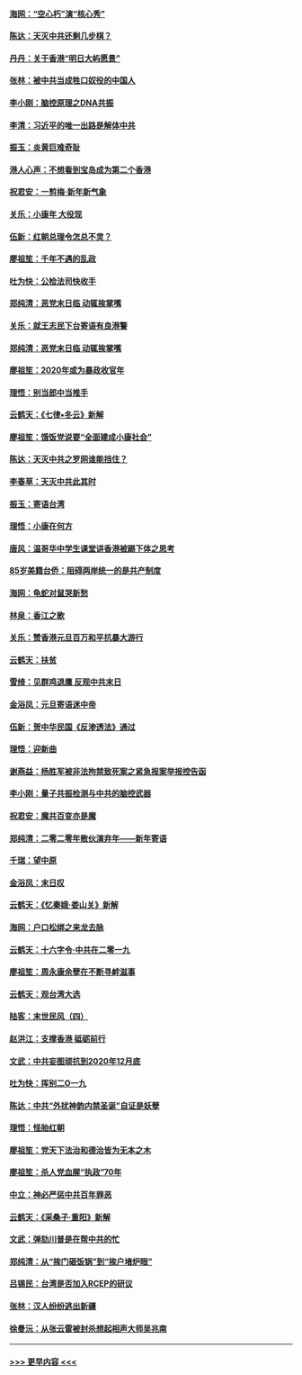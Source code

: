 #### [海网：“空心朽”演“核心秀”](../pages/nsc993/n11783874.md?t=01111211) 
#### [陈达：天灭中共还剩几步棋？](../pages/nsc993/n11783719.md?t=01111211) 
#### [丹丹：关于香港“明日大屿愿景”](../pages/nsc993/n11783273.md?t=01111211) 
#### [张林：被中共当成牲口奴役的中国人](../pages/nsc993/n11782397.md?t=01111211) 
#### [李小刚：脑控原理之DNA共振](../pages/nsc993/n11780962.md?t=01111211) 
#### [李清：习近平的唯一出路是解体中共](../pages/nsc993/n11780866.md?t=01111211) 
#### [振玉：炎黄巨难奇耻](../pages/nsc993/n11779632.md?t=01111211) 
#### [港人心声：不想看到宝岛成为第二个香港](../pages/nsc993/n11778817.md?t=01111211) 
#### [祝君安：一剪梅‧新年新气象](../pages/nsc993/n11776340.md?t=01111211) 
#### [关乐：小康年 大役现](../pages/nsc993/n11774213.md?t=01111211) 
#### [伍新：红朝总理令怎总不灵？](../pages/nsc993/n11770813.md?t=01111211) 
#### [廖祖笙：千年不遇的乱政](../pages/nsc993/n11770373.md?t=01111211) 
#### [吐为快：公检法司快收手](../pages/nsc993/n11770359.md?t=01111211) 
#### [郑纯清：恶党末日临 动辄挨掌嘴](../pages/nsc993/n11769912.md?t=01111211) 
#### [关乐：就王志民下台寄语有良港警](../pages/nsc993/n11769903.md?t=01111211) 
#### [郑纯清：恶党末日临 动辄挨掌嘴](../pages/nsc993/n11769356.md?t=01111211) 
#### [廖祖笙：2020年或为暴政收官年](../pages/nsc993/n11768216.md?t=01111211) 
#### [理悟：别当郎中当推手](../pages/nsc993/n11768243.md?t=01111211) 
#### [云鹤天：《七律▪冬云》新解](../pages/nsc993/n11768204.md?t=01111211) 
#### [廖祖笙：饿饭党说要“全面建成小康社会”](../pages/nsc993/n11767482.md?t=01111211) 
#### [陈达：天灭中共之罗网谁能挡住？](../pages/nsc993/n11767465.md?t=01111211) 
#### [李春草：天灭中共此其时](../pages/nsc993/n11767452.md?t=01111211) 
#### [振玉：寄语台湾](../pages/nsc993/n11767432.md?t=01111211) 
#### [理悟：小康在何方](../pages/nsc993/n11767394.md?t=01111211) 
#### [唐风：温哥华中学生课堂讲香港被踢下体之思考](../pages/nsc993/n11766848.md?t=01111211) 
#### [85岁美籍台侨：阻碍两岸统一的是共产制度](../pages/nsc993/n11765043.md?t=01111211) 
#### [海网：龟蛇对鼠哭新愁](../pages/nsc993/n11764895.md?t=01111211) 
#### [林泉：香江之歌](../pages/nsc993/n11764415.md?t=01111211) 
#### [关乐：赞香港元旦百万和平抗暴大游行](../pages/nsc993/n11764382.md?t=01111211) 
#### [云鹤天：扶贫](../pages/nsc993/n11764245.md?t=01111211) 
#### [雪绮：见群鸡退鹰  反观中共末日](../pages/nsc993/n11762112.md?t=01111211) 
#### [金浴凤：元旦寄语迷中帝](../pages/nsc993/n11761788.md?t=01111211) 
#### [伍新：贺中华民国《反渗透法》通过](../pages/nsc993/n11761994.md?t=01111211) 
#### [理悟：迎新曲](../pages/nsc993/n11761152.md?t=01111211) 
#### [谢燕益：杨胜军被非法拘禁致死案之紧急报案举报控告函](../pages/nsc993/n11756134.md?t=01111211) 
#### [李小刚：量子共振检测与中共的脑控武器](../pages/nsc993/n11754518.md?t=01111211) 
#### [祝君安：魔共百变亦是魔](../pages/nsc993/n11754469.md?t=01111211) 
#### [郑纯清：二零二零年散伙演弃年——新年寄语](../pages/nsc993/n11754195.md?t=01111211) 
#### [千瑞：望中原](../pages/nsc993/n11754159.md?t=01111211) 
#### [金浴凤：末日叹](../pages/nsc993/n11752359.md?t=01111211) 
#### [云鹤天：《忆秦娥‧娄山关》新解](../pages/nsc993/n11752348.md?t=01111211) 
#### [海网：户口松绑之来龙去脉](../pages/nsc993/n11752328.md?t=01111211) 
#### [云鹤天：十六字令‧中共在二零一九](../pages/nsc993/n11752305.md?t=01111211) 
#### [廖祖笙：周永康余孽在不断寻衅滋事](../pages/nsc993/n11751013.md?t=01111211) 
#### [云鹤天：观台湾大选](../pages/nsc993/n11751007.md?t=01111211) 
#### [陆客：末世民风（四）](../pages/nsc993/n11749203.md?t=01111211) 
#### [赵洪江：支撑香港 砥砺前行](../pages/nsc993/n11748482.md?t=01111211) 
#### [文武：中共妄图顽抗到2020年12月底](../pages/nsc993/n11748446.md?t=01111211) 
#### [吐为快：挥别二O一九](../pages/nsc993/n11748411.md?t=01111211) 
#### [陈达：中共“外扰神韵内禁圣诞”自证是妖孽](../pages/nsc993/n11748226.md?t=01111211) 
#### [理悟：怪胎红朝](../pages/nsc993/n11748206.md?t=01111211) 
#### [廖祖笙：党天下法治和德治皆为无本之木](../pages/nsc993/n11748135.md?t=01111211) 
#### [廖祖笙：杀人党血腥“执政”70年](../pages/nsc993/n11745144.md?t=01111211) 
#### [中立：神必严惩中共百年罪恶](../pages/nsc993/n11744970.md?t=01111211) 
#### [云鹤天：《采桑子‧重阳》新解](../pages/nsc993/n11744948.md?t=01111211) 
#### [文武：弹劾川普是在帮中共的忙](../pages/nsc993/n11744758.md?t=01111211) 
#### [郑纯清：从“挨门砸饭锅”到“挨户堵炉眼”](../pages/nsc993/n11744745.md?t=01111211) 
#### [吕锡民：台湾是否加入RCEP的研议](../pages/nsc993/n11744701.md?t=01111211) 
#### [张林：汉人纷纷逃出新疆](../pages/nsc993/n11743530.md?t=01111211) 
#### [徐曼沅：从张云雷被封杀想起相声大师吴兆南](../pages/nsc993/n11741816.md?t=01111211) 

----
#### [ >>> 更早内容 <<< ](../indexes/nsc993-earlier.md)
